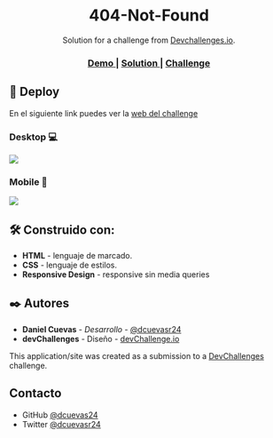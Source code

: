 <h1 align="center">404-Not-Found </h1>

<div align="center">
    Solution for a challenge from  <a href="http://devchallenges.io" target="_blank">Devchallenges.io</a>.
</div>

<div align="center">
  <h3>
    <a href="https://dcuevas24.github.io/404-Not-Found/">
      Demo
    </a>
    <span> | </span>
    <a href="https://github.com/dcuevas24/404-Not-Found">
      Solution
    </a>
    <span> | </span>
    <a href="https://devchallenges.io/challenges/wBunSb7FPrIepJZAg0sY">
      Challenge
    </a>
  </h3>
</div>

## 🚀 Deploy

En el siguiente link puedes ver la [web del challenge](https://dcuevas24.github.io/404-Not-Found/ "web del challenge")

### Desktop 💻

![](https://i.imgur.com/JTHHLps.jpg)

### Mobile 📱

![](https://i.imgur.com/AIBchc9.jpg)

## 🛠️ Construido con:

- **HTML** - lenguaje de marcado.
- **CSS** - lenguaje de estilos.
- **Responsive Design** - responsive sin media queries

## ✒️ Autores

- **Daniel Cuevas** - _Desarrollo_ - [@dcuevasr24](https://twitter.com/dcuevasr24 "@dcuevasr24")
- **devChallenges** - Diseño - [devChallenge.io](https://devchallenges.io/challenges "devChallenge.io")

This application/site was created as a submission to a [DevChallenges](https://devchallenges.io/challenges) challenge.

## Contacto

- GitHub [@dcuevas24](https://github.com/dcuevas24)
- Twitter [@dcuevasr24](https://twitter.com/dcuevasr24)

